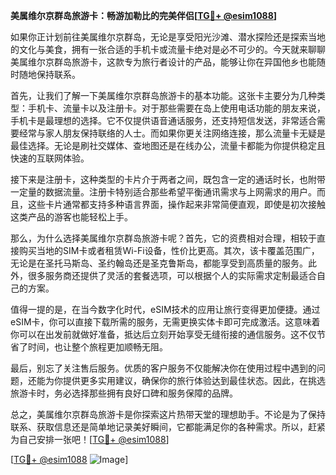 **美属维尔京群岛旅游卡：畅游加勒比的完美伴侣[[TG💪+ @esim1088](https://t.me/s/esim1088)]**

如果你正计划前往美属维尔京群岛，无论是享受阳光沙滩、潜水探险还是探索当地的文化与美食，拥有一张合适的手机卡或流量卡绝对是必不可少的。今天就来聊聊美属维尔京群岛旅游卡，这款专为旅行者设计的产品，能够让你在异国他乡也能随时随地保持联系。

首先，让我们了解一下美属维尔京群岛旅游卡的基本功能。这张卡主要分为几种类型：手机卡、流量卡以及注册卡。对于那些需要在岛上使用电话功能的朋友来说，手机卡是最理想的选择。它不仅提供语音通话服务，还支持短信发送，非常适合需要经常与家人朋友保持联络的人士。而如果你更关注网络连接，那么流量卡无疑是最佳选择。无论是刷社交媒体、查地图还是在线办公，流量卡都能为你提供稳定且快速的互联网体验。

接下来是注册卡，这种类型的卡片介于两者之间，既包含一定的通话时长，也附带一定量的数据流量。注册卡特别适合那些希望平衡通讯需求与上网需求的用户。而且，这些卡片通常都支持多种语言界面，操作起来非常简便直观，即使是初次接触这类产品的游客也能轻松上手。

那么，为什么选择美属维尔京群岛旅游卡呢？首先，它的资费相对合理，相较于直接购买当地的SIM卡或者租赁Wi-Fi设备，性价比更高。其次，该卡覆盖范围广，无论是在圣托马斯岛、圣约翰岛还是圣克鲁斯岛，都能享受到高质量的服务。此外，很多服务商还提供了灵活的套餐选项，可以根据个人的实际需求定制最适合自己的方案。

值得一提的是，在当今数字化时代，eSIM技术的应用让旅行变得更加便捷。通过eSIM卡，你可以直接下载所需的服务，无需更换实体卡即可完成激活。这意味着你可以在出发前就做好准备，抵达后立刻开始享受无缝衔接的通信服务。这不仅节省了时间，也让整个旅程更加顺畅无阻。

最后，别忘了关注售后服务。优质的客户服务不仅能解决你在使用过程中遇到的问题，还能为你提供更多实用建议，确保你的旅行体验达到最佳状态。因此，在挑选旅游卡时，务必选择那些拥有良好口碑和服务保障的品牌。

总之，美属维尔京群岛旅游卡是你探索这片热带天堂的理想助手。不论是为了保持联系、获取信息还是简单地记录美好瞬间，它都能满足你的各种需求。所以，赶紧为自己安排一张吧！[[TG💪+ @esim1088](https://t.me/s/esim1088)]

[[TG💪+ @esim1088](https://t.me/s/esim1088) ![Image](https://i.postimg.cc/4NQfJmqS/Snipaste-2025-05-13-00-14-12.png)]